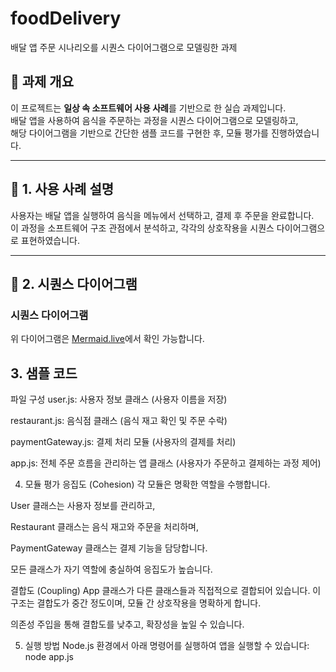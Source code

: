 # foodDelivery
배달 앱 주문 시나리오를 시퀀스 다이어그램으로 모델링한 과제

## 📌 과제 개요

이 프로젝트는 **일상 속 소프트웨어 사용 사례**를 기반으로 한 실습 과제입니다.  
배달 앱을 사용하여 음식을 주문하는 과정을 시퀀스 다이어그램으로 모델링하고,  
해당 다이어그램을 기반으로 간단한 샘플 코드를 구현한 후, 모듈 평가를 진행하였습니다.

---

## 🧩 1. 사용 사례 설명

사용자는 배달 앱을 실행하여 음식을 메뉴에서 선택하고, 결제 후 주문을 완료합니다.  
이 과정을 소프트웨어 구조 관점에서 분석하고, 각각의 상호작용을 시퀀스 다이어그램으로 표현하였습니다.

---

## 🧭 2. 시퀀스 다이어그램

### 시퀀스 다이어그램

위 다이어그램은 [Mermaid.live](https://mermaid.live/edit#pako:eNqFkk1LI0EQhv9KU-ckTMY4H30QxIW9LoKXZS5Npo1B52M7M6wx5GQOSgIiGFExMqIIQgQ1ih78RenOf9hKRjPEuNin7nqfequK6gaUA5cDhRr_E3O_zH9UWUUwz_EJnpCJqFquhsyPyFqNi_nochjOB1d5LWKxwOu89ovVPe5HP1nE_7K646fE2Dy_tIRulKjuA1Ht69HxPpH3B0Reng9fXlXv9Quy11HtHpG3R3L_iahWMtrtpRTKCGV9TFl10R8OEjI67aIjUWdH6vEuTcng_NQ_hdXFHmbPlx8-3qvkfMYkrTs7YwYmXTnAPpOWbPdTfpbMf3ZuPQwHz9j6oWw__3ewqzfZ_36Udyo5VHsnRJ225FUnc0RqPFiGTXTcREfevKU7ghxURNUFGomY58DjwmPjJzTGqgPRBve4AxSvLhObDjh-E3Nw57-DwPtIE0Fc2QC6zrZq-IpDFwd__3HTqOC-y8VKEPsRUGtiAbQB20B1Sy_YZkk3TU2zi9qinYM6UNMuWCW9aJXsBVszNM1q5mBnUlMrGHpxwdA1y0DVtIxi8x-CgC7Q)에서 확인 가능합니다.

## 3. 샘플 코드
파일 구성
user.js: 사용자 정보 클래스 (사용자 이름을 저장)

restaurant.js: 음식점 클래스 (음식 재고 확인 및 주문 수락)

paymentGateway.js: 결제 처리 모듈 (사용자의 결제를 처리)

app.js: 전체 주문 흐름을 관리하는 앱 클래스 (사용자가 주문하고 결제하는 과정 제어)

4. 모듈 평가
응집도 (Cohesion)
각 모듈은 명확한 역할을 수행합니다.

User 클래스는 사용자 정보를 관리하고,

Restaurant 클래스는 음식 재고와 주문을 처리하며,

PaymentGateway 클래스는 결제 기능을 담당합니다.

모든 클래스가 자기 역할에 충실하여 응집도가 높습니다.

결합도 (Coupling)
App 클래스가 다른 클래스들과 직접적으로 결합되어 있습니다. 이 구조는 결합도가 중간 정도이며, 모듈 간 상호작용을 명확하게 합니다.

의존성 주입을 통해 결합도를 낮추고, 확장성을 높일 수 있습니다.

5. 실행 방법
Node.js 환경에서 아래 명령어를 실행하여 앱을 실행할 수 있습니다:
node app.js
